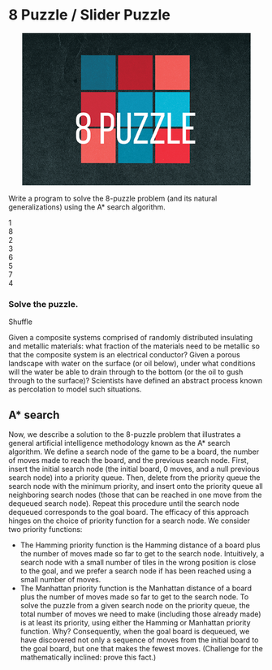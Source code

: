 # 8 Puzzle / Slider Puzzle

<p align="center">
  <img height="300" src="images/logo.png">
</p>

Write a program to solve the 8-puzzle problem (and its natural generalizations) using the A* search algorithm.

<div class="container">
    <div id="game-container"><div data-reactid=".0"><div id="game-board" data-reactid=".0.0"><div class="tile" data-reactid=".0.0.$0">1</div><div class="tile" data-reactid=".0.0.$1">8</div><div class="tile" data-reactid=".0.0.$2">2</div><div class="tile" data-reactid=".0.0.$3">3</div><div class="tile" data-reactid=".0.0.$4">6</div><div class="tile" data-reactid=".0.0.$5">5</div><div class="tile" data-reactid=".0.0.$6"></div><div class="tile" data-reactid=".0.0.$7">7</div><div class="tile" data-reactid=".0.0.$8">4</div></div><div id="menu" data-reactid=".0.1"><h3 id="subtitle" data-reactid=".0.1.0">Solve the puzzle.</h3><a class="button" data-reactid=".0.1.1">Shuffle</a></div></div></div>
</div>

Given a composite systems comprised of randomly distributed insulating and metallic materials: what fraction of the materials need to be metallic so that the composite system is an electrical conductor? Given a porous landscape with water on the surface (or oil below), under what conditions will the water be able to drain through to the bottom (or the oil to gush through to the surface)? Scientists have defined an abstract process known as percolation to model such situations.

## A* search
Now, we describe a solution to the 8-puzzle problem that illustrates a general artificial intelligence methodology known as the A* search algorithm. We define a search node of the game to be a board, the number of moves made to reach the board, and the previous search node. First, insert the initial search node (the initial board, 0 moves, and a null previous search node) into a priority queue. Then, delete from the priority queue the search node with the minimum priority, and insert onto the priority queue all neighboring search nodes (those that can be reached in one move from the dequeued search node). Repeat this procedure until the search node dequeued corresponds to the goal board.
The efficacy of this approach hinges on the choice of priority function for a search node. We consider two priority functions:
* The Hamming priority function is the Hamming distance of a board plus the number of moves made so far to get to the search node. Intuitively, a search node with a small number of tiles in the wrong position is close to the goal, and we prefer a search node if has been reached using a small number of moves.
* The Manhattan priority function is the Manhattan distance of a board plus the number of moves made so far to get to the search node.
To solve the puzzle from a given search node on the priority queue, the total number of moves we need to make (including those already made) is at least its priority, using either the Hamming or Manhattan priority function. Why? Consequently, when the goal board is dequeued, we have discovered not only a sequence of moves from the initial board to the goal board, but one that makes the fewest moves. (Challenge for the mathematically inclined: prove this fact.)
